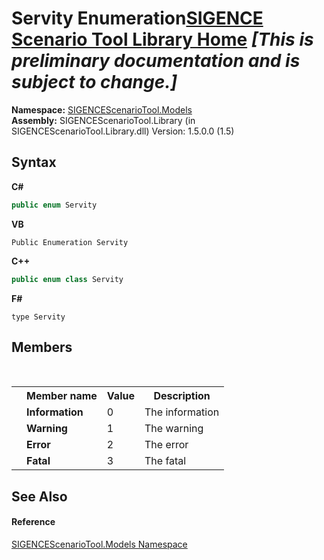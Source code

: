 # Servity Enumeration<a href="https://github.com/ObiWanLansi/SIGENCE-Scenario-Tool">SIGENCE Scenario Tool Library Home</a> _**\[This is preliminary documentation and is subject to change.\]**_



**Namespace:**&nbsp;<a href="f93b21e6-e11a-5c2f-6a3f-e615945fd019.md">SIGENCEScenarioTool.Models</a><br />**Assembly:**&nbsp;SIGENCEScenarioTool.Library (in SIGENCEScenarioTool.Library.dll) Version: 1.5.0.0 (1.5)

## Syntax

**C#**<br />
``` C#
public enum Servity
```

**VB**<br />
``` VB
Public Enumeration Servity
```

**C++**<br />
``` C++
public enum class Servity
```

**F#**<br />
``` F#
type Servity
```


## Members
&nbsp;<table><tr><th></th><th>Member name</th><th>Value</th><th>Description</th></tr><tr><td /><td target="F:SIGENCEScenarioTool.Models.Servity.Information">**Information**</td><td>0</td><td>The information</td></tr><tr><td /><td target="F:SIGENCEScenarioTool.Models.Servity.Warning">**Warning**</td><td>1</td><td>The warning</td></tr><tr><td /><td target="F:SIGENCEScenarioTool.Models.Servity.Error">**Error**</td><td>2</td><td>The error</td></tr><tr><td /><td target="F:SIGENCEScenarioTool.Models.Servity.Fatal">**Fatal**</td><td>3</td><td>The fatal</td></tr></table>

## See Also


#### Reference
<a href="f93b21e6-e11a-5c2f-6a3f-e615945fd019.md">SIGENCEScenarioTool.Models Namespace</a><br />